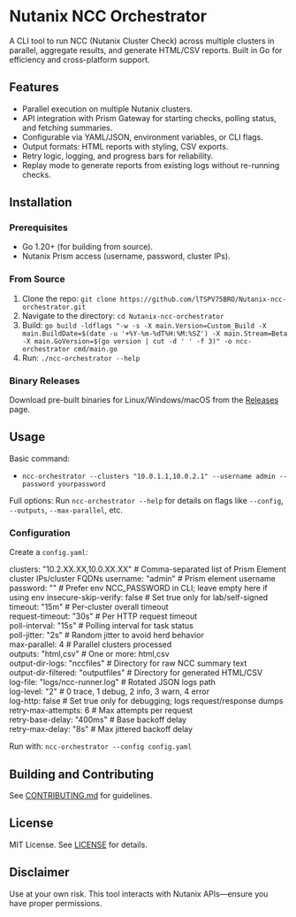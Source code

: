 # Nutanix NCC Orchestrator

A CLI tool to run NCC (Nutanix Cluster Check) across multiple clusters in parallel, aggregate results, and generate HTML/CSV reports. Built in Go for efficiency and cross-platform support.

## Features
- Parallel execution on multiple Nutanix clusters.
- API integration with Prism Gateway for starting checks, polling status, and fetching summaries.
- Configurable via YAML/JSON, environment variables, or CLI flags.
- Output formats: HTML reports with styling, CSV exports.
- Retry logic, logging, and progress bars for reliability.
- Replay mode to generate reports from existing logs without re-running checks.

## Installation
### Prerequisites
- Go 1.20+ (for building from source).
- Nutanix Prism access (username, password, cluster IPs).

### From Source
1. Clone the repo: `git clone https://github.com/lTSPV75BRO/Nutanix-ncc-orchestrator.git`
2. Navigate to the directory: `cd Nutanix-ncc-orchestrator`
3. Build: `go build -ldflags "-w -s -X main.Version=Custom_Build -X main.BuildDate=$(date -u '+%Y-%m-%dT%H:%M:%SZ') -X main.Stream=Beta -X main.GoVersion=$(go version | cut -d ' ' -f 3)" -o ncc-orchestrator cmd/main.go`
4. Run: `./ncc-orchestrator --help`

### Binary Releases
Download pre-built binaries for Linux/Windows/macOS from the [Releases](https://github.com/lTSPV75BRO/Nutanix-ncc-orchestrator/releases) page.

## Usage
Basic command:
- `ncc-orchestrator --clusters "10.0.1.1,10.0.2.1" --username admin --password yourpassword`

Full options: Run `ncc-orchestrator --help` for details on flags like `--config`, `--outputs`, `--max-parallel`, etc.

### Configuration
Create a `config.yaml`:

clusters: "10.2.XX.XX,10.0.XX.XX"      	  # Comma-separated list of Prism Element cluster IPs/cluster FQDNs
username: "admin"                         # Prism element username
password: ""                              # Prefer env NCC_PASSWORD in CLI; leave empty here if using env
insecure-skip-verify: false               # Set true only for lab/self-signed
timeout: "15m"                            # Per-cluster overall timeout  
request-timeout: "30s"                    # Per HTTP request timeout  
poll-interval: "15s"                      # Polling interval for task status  
poll-jitter: "2s"                         # Random jitter to avoid herd behavior  
max-parallel: 4                           # Parallel clusters processed  
outputs: "html,csv"                       # One or more: html,csv  
output-dir-logs: "nccfiles"               # Directory for raw NCC summary text  
output-dir-filtered: "outputfiles"        # Directory for generated HTML/CSV  
log-file: "logs/ncc-runner.log"           # Rotated JSON logs path  
log-level: "2"                            # 0 trace, 1 debug, 2 info, 3 warn, 4 error  
log-http: false                           # Set true only for debugging; logs request/response dumps  
retry-max-attempts: 6                     # Max attempts per request  
retry-base-delay: "400ms"                 # Base backoff delay  
retry-max-delay: "8s"                     # Max jittered backoff delay  


Run with: `ncc-orchestrator --config config.yaml`

## Building and Contributing
See [CONTRIBUTING.md](CONTRIBUTING.md) for guidelines.

## License
MIT License. See [LICENSE](LICENSE) for details.

## Disclaimer
Use at your own risk. This tool interacts with Nutanix APIs—ensure you have proper permissions.
